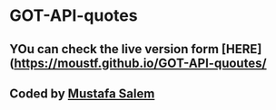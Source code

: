 # GOT-API-quotes

## YOu can check the live version form [HERE](https://moustf.github.io/GOT-API-quoutes/

## Coded by [Mustafa Salem](https://github.com/moustf)
